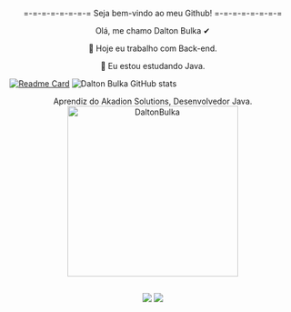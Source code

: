 <p align="center">  =-=-=-=-=-=-=-= Seja bem-vindo ao meu Github! =-=-=-=-=-=-=-= </p>


<p align="center"> Olá, me chamo Dalton Bulka ✔

<p align="center"> 🔭 Hoje eu trabalho com Back-end.
<p align="center"> 🌱 Eu estou estudando Java.


[![Readme Card](https://github-readme-stats.vercel.app/api/pin/?username=DaltonBulka&repo=github-readme-stats&theme=dark)](https://github.com/DaltonBulka/github-readme-stats)
![Dalton Bulka GitHub stats](https://github-readme-stats.vercel.app/api?username=DaltonBulka&show_icons=true&theme=dark)

<div align="center">
Aprendiz do Akadion Solutions, Desenvolvedor Java.
  
</div>
  <!--<p align="center"> <a href="https://angular.io" target="_blank" rel="noreferrer"> <img src="https://angular.io/assets/images/logos/angular/angular.svg" alt="angular" width="40" height="40"/> </a> <a  href="https://getbootstrap.com" target="_blank" rel="noreferrer"> <img src="https://raw.githubusercontent.com/devicons/devicon/master/icons/bootstrap/bootstrap-plain-wordmark.svg" alt="bootstrap" width="40" height="40"/> </a> <a href="https://git-scm.com/" target="_blank" rel="noreferrer"> <img src="https://www.vectorlogo.zone/logos/git-scm/git-scm-icon.svg" alt="git" width="40" height="40"/> </a> <a href="https://www.java.com" target="_blank" rel="noreferrer"> <img src="https://raw.githubusercontent.com/devicons/devicon/master/icons/java/java-original.svg" alt="java" width="40" height="40"/> </a> <a href="https://developer.mozilla.org/en-US/docs/Web/JavaScript" target="_blank" rel="noreferrer"> <img src="https://raw.githubusercontent.com/devicons/devicon/master/icons/javascript/javascript-original.svg" alt="javascript" width="40" height="40"/> </a> <a href="https://www.mysql.com/" target="_blank" rel="noreferrer"> <img src="https://raw.githubusercontent.com/devicons/devicon/master/icons/mysql/mysql-original-wordmark.svg" alt="mysql" width="40" height="40"/> </a> <a href="https://www.postgresql.org" target="_blank" rel="noreferrer"> <img src="https://raw.githubusercontent.com/devicons/devicon/master/icons/postgresql/postgresql-original-wordmark.svg" alt="postgresql" width="40" height="40"/> </a> <a href="https://postman.com" target="_blank" rel="noreferrer"> <img src="https://www.vectorlogo.zone/logos/getpostman/getpostman-icon.svg" alt="postman" width="40" height="40"/> </a> <a href="https://spring.io/" target="_blank" rel="noreferrer"> <img src="https://www.vectorlogo.zone/logos/springio/springio-icon.svg" alt="spring" width="40" height="40"/> </a> <a href="https://www.typescriptlang.org/" target="_blank" rel="noreferrer"> <img src="https://raw.githubusercontent.com/devicons/devicon/master/icons/typescript/typescript-original.svg" alt="typescript" width="40" height="40"/> </a> </p>
</div>
</div>-->

<div align="center">
  <img align="center" width=300 src="https://github-readme-stats.vercel.app/api/top-langs/?username=DaltonBulka&count_private=true&theme=dark" alt="DaltonBulka" /   
</div>

##
 
<div align="center"> 
  <a href="https://www.instagram.com/daltonbulka/" target="_blank"><img src="https://img.shields.io/badge/-Instagram-%23E4405F?style=for-the-badge&logo=instagram&logoColor=white"     target="_blank"></a>
  <a href="https://www.linkedin.com/in/dalton-bulka-contrera-filho-6840051ab/" target="_blank"><img src="https://img.shields.io/badge/-LinkedIn-%230077B5?style=for-the-badge&logo=linkedin&logoColor=white" target="_blank"></a> 
</div>


